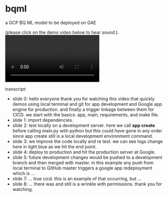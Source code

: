 # bqml
a GCP BQ ML model to be deployed on GAE

(please click on the demo video below to hear sound.).  
![demo](https://user-images.githubusercontent.com/38410965/111926054-a3e46280-8a81-11eb-89b1-db78ce24ffe6.mp4)

transcript:  
- slide 0:  hello everyone thank you for watching this video that quickly demos using local terminal and git for app development and Google app engine for production.  and finally a trigger linkage between them for CICD.  we start with the basics: app, main, requirements, and make file.    
- slide 1: import dependencies.  
- slide 2: test locally on a development server.  here we call **app create** before calling main.py with python but this could have gone in any order since app create still is a local development environment command.   
- slide 3: we improve the code locally and re test.  we can see logs change here in light blue as we hit the end point.     
- slide 4: deploy to production and hit the production server at Google.  
- slide 5: future development changes would be pushed to a development branch and then merged with master.  in this example any push from local terminal to GitHub master triggers a google app redeployment which is ...   
- slide 7: ... true cicd.  this is an example of that occurring, but ...   
- slide 8: ... there was and still is a wrinkle with permissions.  thank you for watching.

